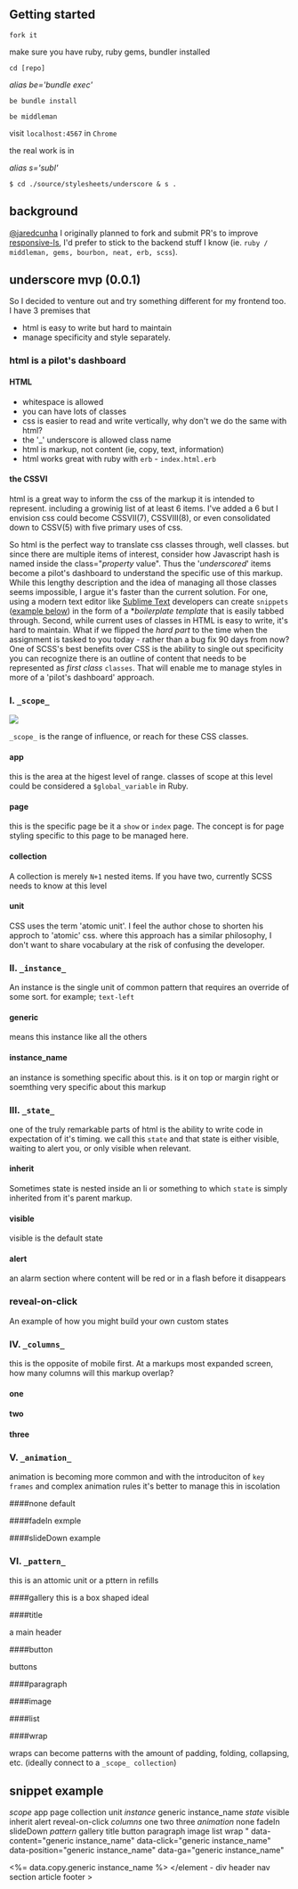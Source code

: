 ## Getting started

`fork it`

make sure you have ruby, ruby gems, bundler installed

`cd [repo]`

*alias be='bundle exec'*

`be bundle install`

`be middleman`

visit `localhost:4567` in `Chrome`

the real work is in

*alias s='subl'*

`$ cd ./source/stylesheets/underscore & s .`


## background

[@jaredcunha](https://github.com/jaredcunha) I originally planned to fork and submit PR's to improve [responsive-ls](https://github.com/jaredcunha/responsive-ls), I'd prefer to stick to the backend stuff I know (ie. `ruby / middleman, gems, bourbon, neat, erb, scss`).

## underscore mvp (0.0.1)

So I decided to venture out and try something different for my frontend too. I have 3 premises that 

- html is easy to write but hard to maintain
- manage specificity and style separately.

### html is a pilot's dashboard

#### HTML
- whitespace is allowed
- you can have lots of classes
- css is easier to read and write vertically, why don't we do the same with html?
- the '_' underscore is allowed class name
- html is markup, not content (ie, copy, text, information)
- html works great with ruby with `erb` - `index.html.erb`

#### the CSSVI

html is a great way to inform the css of the markup it is intended to represent. including a growinig list of at least 6 items. I've added a 6 but I envision css could become CSSVII(7), CSSVIII(8), or even consolidated down to CSSV(5) with five primary uses of css. 

So html is the perfect way to translate css classes through, well classes. but since there are multiple items of interest, consider how Javascript hash is named inside the class="_property_ value". Thus the '_underscored_' items become a pilot's dashboard to understand the specific use of this markup. While this lengthy description and the idea of managing all those classes seems impossible, I argue it's faster than the current solution. For one, using a modern text editor like [Sublime Text]() developers can create `snippets` ([example below]()) in the form of a **boilerplate template* that is easily tabbed through. Second, while current uses of classes in HTML is easy to write, it's hard to maintain. What if we flipped the _hard part_ to the time when the assignment is tasked to you today - rather than a bug fix 90 days from now? One of SCSS's best benefits over CSS is the ability to single out specificity you can recognize there is an outline of content that needs to be represented as _first class_ `classes`. That will enable me to manage styles in more of a 'pilot's dashboard' approach.

### I. `_scope_`

![](images/scope.jpg)

`_scope_` is the range of influence, or reach for these CSS classes.

#### app 
this is the area at the higest level of range. classes of scope at this level could be considered a `$global_variable` in Ruby.

#### page

this is the specific page be it a `show` or `index` page. The concept is for page styling specific to this page to be managed here.

#### collection

A collection is merely `N+1` nested items. If you have two, currently SCSS needs to know at this level 

#### unit
CSS uses the term 'atomic unit'. I feel the author chose to shorten his approch to 'atomic' css. where this approach has a similar philosophy, I don't want to share vocabulary at the risk of confusing the developer.

### II. `_instance_`

An instance is the single unit of common pattern that requires an override of some sort. for example; `text-left`

#### generic

means this instance like all the others

#### instance_name

an instance is something specific about this. is it on top or margin right or soemthing very specific about this markup

### III. `_state_`

one of the truly remarkable parts of html is the ability to write code in expectation of it's timing. we call this `state` and that state is either visible, waiting to alert you, or only visible when relevant. 

#### inherit

Sometimes state is nested inside an li or something to which `state` is simply inherited from it's parent markup.

#### visible

visible is the default state

#### alert

an alarm section where content will be red or in a flash before it disappears

### reveal-on-click

An example of how you might build your own custom states

### IV. `_columns_`
this is the opposite of mobile first. At a markups most expanded screen, how many columns will this markup overlap?

#### one

#### two

#### three


### V. `_animation_`

animation is becoming more common and with the introduciton of `key frames` and complex animation rules it's better to manage this in iscolation

####none
default

####fadeIn
exmple

####slideDown
example


### VI. `_pattern_`
this is an attomic unit or a pttern in refills

####gallery
this is a box shaped ideal

####title

a main header

####button

buttons

####paragraph

####image

####list

####wrap

wraps can become patterns with the amount of padding, folding, collapsing, etc. (ideally connect to a `_scope_ collection`)

## snippet example

_scope_ app  page  collection  unit 
_instance_ generic instance_name
_state_ visible  inherit  alert  reveal-on-click
_columns_ one  two  three
_animation_ none  fadeIn  slideDown
_pattern_ gallery  title  button  paragraph  image  list  wrap
"
data-content="generic instance_name"
data-click="generic instance_name"
data-position="generic instance_name"
data-ga="generic instance_name"
>
<%= data.copy.generic instance_name %>
</element - div  header  nav  section  article  footer > <!-- app  page  collection  unit  gallery  title  button  paragraph  image  list  wrap generic instance_name -->
